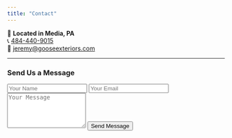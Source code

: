 ```yaml
---
title: "Contact"
---
```


📍 **Located in Media, PA**  
📞 [484-440-9015](tel:4844409015)  
📧 [jeremy@gooseexteriors.com](mailto:jeremy@gooseexteriors.com)

---

### Send Us a Message

<form action="https://formspree.io/f/your-form-id" method="POST">
  <input type="text" name="name" placeholder="Your Name" required />
  <input type="email" name="email" placeholder="Your Email" required />
  <textarea name="message" rows="5" placeholder="Your Message" required></textarea>
  <button type="submit">Send Message</button>
</form>
